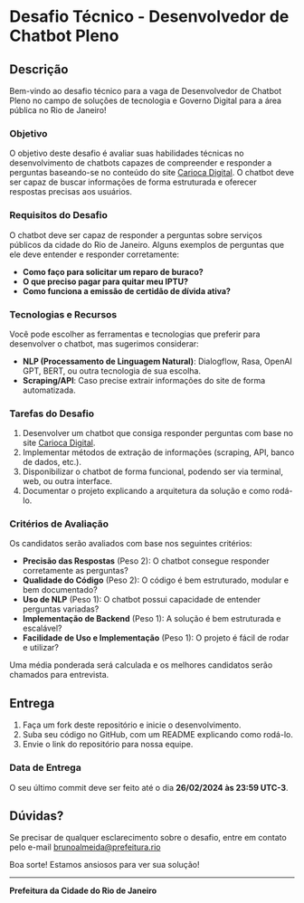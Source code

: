 # Desafio Técnico - Desenvolvedor de Chatbot Pleno

## Descrição

Bem-vindo ao desafio técnico para a vaga de Desenvolvedor de Chatbot Pleno no campo de soluções de tecnologia e Governo Digital para a área pública no Rio de Janeiro!

### Objetivo

O objetivo deste desafio é avaliar suas habilidades técnicas no desenvolvimento de chatbots capazes de compreender e responder a perguntas baseando-se no conteúdo do site [Carioca Digital](https://home.carioca.rio/). O chatbot deve ser capaz de buscar informações de forma estruturada e oferecer respostas precisas aos usuários.

### Requisitos do Desafio

O chatbot deve ser capaz de responder a perguntas sobre serviços públicos da cidade do Rio de Janeiro. Alguns exemplos de perguntas que ele deve entender e responder corretamente:

- **Como faço para solicitar um reparo de buraco?**
- **O que preciso pagar para quitar meu IPTU?**
- **Como funciona a emissão de certidão de dívida ativa?**

### Tecnologias e Recursos

Você pode escolher as ferramentas e tecnologias que preferir para desenvolver o chatbot, mas sugerimos considerar:

- **NLP (Processamento de Linguagem Natural)**: Dialogflow, Rasa, OpenAI GPT, BERT, ou outra tecnologia de sua escolha.
- **Scraping/API**: Caso precise extrair informações do site de forma automatizada.

### Tarefas do Desafio

1. Desenvolver um chatbot que consiga responder perguntas com base no site [Carioca Digital](https://home.carioca.rio/).
2. Implementar métodos de extração de informações (scraping, API, banco de dados, etc.).
3. Disponibilizar o chatbot de forma funcional, podendo ser via terminal, web, ou outra interface.
4. Documentar o projeto explicando a arquitetura da solução e como rodá-lo.

### Critérios de Avaliação

Os candidatos serão avaliados com base nos seguintes critérios:

- **Precisão das Respostas** (Peso 2): O chatbot consegue responder corretamente as perguntas?
- **Qualidade do Código** (Peso 2): O código é bem estruturado, modular e bem documentado?
- **Uso de NLP** (Peso 1): O chatbot possui capacidade de entender perguntas variadas?
- **Implementação de Backend** (Peso 1): A solução é bem estruturada e escalável?
- **Facilidade de Uso e Implementação** (Peso 1): O projeto é fácil de rodar e utilizar?

Uma média ponderada será calculada e os melhores candidatos serão chamados para entrevista.

## Entrega

1. Faça um fork deste repositório e inicie o desenvolvimento.
2. Suba seu código no GitHub, com um README explicando como rodá-lo.
3. Envie o link do repositório para nossa equipe.

### Data de Entrega

O seu último commit deve ser feito até o dia **26/02/2024 às 23:59 UTC-3**.

## Dúvidas?

Se precisar de qualquer esclarecimento sobre o desafio, entre em contato pelo e-mail brunoalmeida@prefeitura.rio

Boa sorte! Estamos ansiosos para ver sua solução!

---

**Prefeitura da Cidade do Rio de Janeiro**
